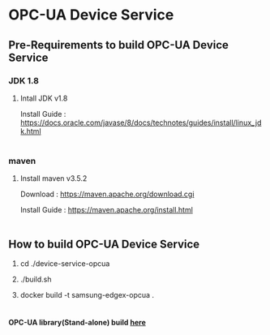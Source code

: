 # OPC-UA Device Service

## Pre-Requirements to build OPC-UA Device Service

### JDK 1.8
1. Intall JDK v1.8

   Install Guide : https://docs.oracle.com/javase/8/docs/technotes/guides/install/linux_jdk.html
<br></br>
### maven
1. Install maven v3.5.2

   Download : https://maven.apache.org/download.cgi

   Install Guide : https://maven.apache.org/install.html
<br></br>
## How to build OPC-UA Device Service
1. cd ./device-service-opcua

2. ./build.sh

3. docker build -t samsung-edgex-opcua .
<br></br>

#### OPC-UA library(Stand-alone) build [here](./protocol-stack/opc-ua/edge-opcua/README.md)
